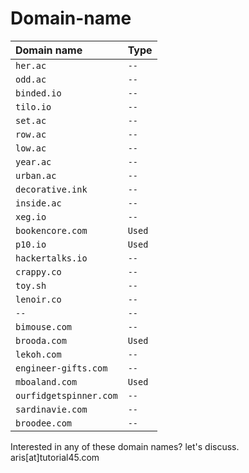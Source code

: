 # Domain-name

| Domain name | Type     | 
| :-------- | :------- | 
| `her.ac` | `--` | 
| `odd.ac` | `--` | 
| `binded.io` | `--` | 
| `tilo.io` | `--` | 
| `set.ac` | `--` | 
| `row.ac` | `--` | 
| `low.ac` | `--` | 
| `year.ac` | `--` | 
| `urban.ac` | `--` | 
| `decorative.ink` | `--` | 
| `inside.ac` | `--` | 
| `xeg.io` | `--` | 
| `bookencore.com` | `Used` | 
| `p10.io` | `Used` | 
| `hackertalks.io` | `--` | 
| `crappy.co` | `--` | 
| `toy.sh` | `--` | 
| `lenoir.co` | `--` | 
| `--` | `--` | 
| `bimouse.com` | `--` | 
| `brooda.com` | `Used` | 
| `lekoh.com` | `--` | 
| `engineer-gifts.com` | `--` | 
| `mboaland.com` | `Used` | 
| `ourfidgetspinner.com` | `--` | 
| `sardinavie.com` | `--` | 
| `broodee.com` | `--` | 

Interested in any of these domain names? let's discuss. aris[at]tutorial45.com

